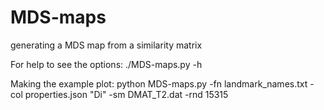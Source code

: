 # MDS-maps
generating a MDS map from a similarity matrix

For help to see the options:
./MDS-maps.py -h 

Making the example plot:
python MDS-maps.py -fn landmark_names.txt -col properties.json "Di" -sm DMAT_T2.dat  -rnd 15315


